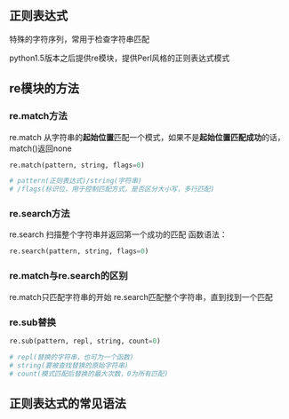 ## 正则表达式 ## 
特殊的字符序列，常用于检查字符串匹配

python1.5版本之后提供re模块，提供Perl风格的正则表达式模式

## re模块的方法 ##
### re.match方法 ### 
re.match 从字符串的**起始位置**匹配一个模式，如果不是**起始位置匹配成功**的话，match()返回none
```python
re.match(pattern, string, flags=0) 

# pattern(正则表达式)/string(字符串)
# /flags(标识位，用于控制匹配方式，是否区分大小写，多行匹配)
```

### re.search方法 ### 
re.search 扫描整个字符串并返回第一个成功的匹配
函数语法：
```python
re.search(pattern, string, flags=0)
```

### re.match与re.search的区别 ### 

re.match只匹配字符串的开始
re.search匹配整个字符串，直到找到一个匹配


### re.sub替换 ### 
```python
re.sub(pattern, repl, string, count=0)

# repl(替换的字符串，也可为一个函数)
# string(要被查找替换的原始字符串)
# count(模式匹配后替换的最大次数，0为所有匹配)
```

## 正则表达式的常见语法 ## 

